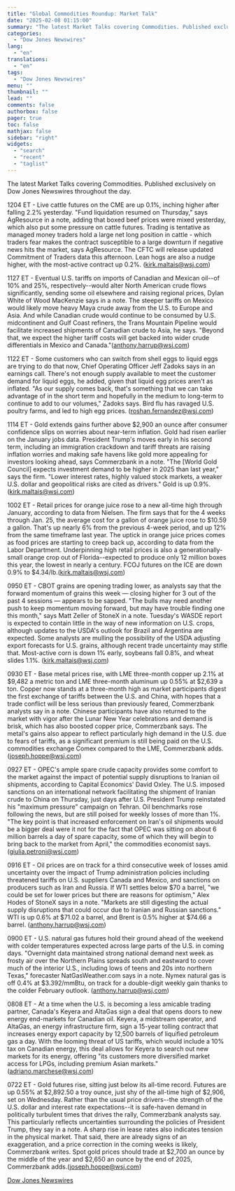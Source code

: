 ```yaml
---
title: "Global Commodities Roundup: Market Talk"
date: "2025-02-08 01:15:00"
summary: "The latest Market Talks covering Commodities. Published exclusively on Dow Jones Newswires throughout the day.1204 ET - Live cattle futures on the CME are up 0.1%, inching higher after falling 2.2% yesterday. \"Fund liquidation resumed on Thursday,\" says AgResource in a note, adding that boxed beef prices were mixed yesterday,..."
categories:
  - "Dow Jones Newswires"
lang:
  - "en"
translations:
  - "en"
tags:
  - "Dow Jones Newswires"
menu: ""
thumbnail: ""
lead: ""
comments: false
authorbox: false
pager: true
toc: false
mathjax: false
sidebar: "right"
widgets:
  - "search"
  - "recent"
  - "taglist"
---
```


The latest Market Talks covering Commodities. Published exclusively on Dow Jones Newswires throughout the day.

1204 ET - Live cattle futures on the CME are up 0.1%, inching higher after falling 2.2% yesterday. "Fund liquidation resumed on Thursday," says AgResource in a note, adding that boxed beef prices were mixed yesterday, which also put some pressure on cattle futures. Trading is tentative as managed money traders hold a large net long position in cattle - which traders fear makes the contract susceptible to a large downturn if negative news hits the market, says AgResource. The CFTC will release updated Commitment of Traders data this afternoon. Lean hogs are also a nudge higher, with the most-active contract up 0.2%. (kirk.maltais@wsj.com)

1127 ET - Eventual U.S. tariffs on imports of Canadian and Mexican oil--of 10% and 25%, respectively--would alter North American crude flows significantly, sending some oil elsewhere and raising regional prices, Dylan White of Wood MacKenzie says in a note. The steeper tariffs on Mexico would likely move heavy Maya crude away from the U.S. to Europe and Asia. And while Canadian crude would continue to be consumed by U.S. midcontinent and Gulf Coast refiners, the Trans Mountain Pipeline would facilitate increased shipments of Canadian crude to Asia, he says. "Beyond that, we expect the higher tariff costs will get backed into wider crude differentials in Mexico and Canada."(anthony.harrup@wsj.com)

1122 ET - Some customers who can switch from shell eggs to liquid eggs are trying to do that now, Chief Operating Officer Jeff Zadoks says in an earnings call. There's not enough supply available to meet the customer demand for liquid eggs, he added, given that liquid egg prices aren't as inflated. "As our supply comes back, that's something that we can take advantage of in the short term and hopefully in the medium to long-term to continue to add to our volumes," Zadoks says. Bird flu has ravaged U.S. poultry farms, and led to high egg prices. (roshan.fernandez@wsj.com)

1114 ET - Gold extends gains further above $2,900 an ounce after consumer confidence slips on worries about near-term inflation. Gold had risen earlier on the January jobs data. President Trump's moves early in his second term, including an immigration crackdown and tariff threats are raising inflation worries and making safe havens like gold more appealing for investors looking ahead, says Commerzbank in a note. "The [World Gold Council] expects investment demand to be higher in 2025 than last year," says the firm. "Lower interest rates, highly valued stock markets, a weaker U.S. dollar and geopolitical risks are cited as drivers." Gold is up 0.9%. (kirk.maltais@wsj.com)

1002 ET - Retail prices for orange juice rose to a new all-time high through January, according to data from Nielsen. The firm says that for the 4 weeks through Jan. 25, the average cost for a gallon of orange juice rose to $10.59 a gallon. That's up nearly 6% from the previous 4-week period, and up 12% from the same timeframe last year. The uptick in orange juice prices comes as food prices are starting to creep back up, according to data from the Labor Department. Underpinning high retail prices is also a generationally-small orange crop out of Florida--expected to produce only 12 million boxes this year, the lowest in nearly a century. FCOJ futures on the ICE are down 0.9% to $4.34/lb.(kirk.maltais@wsj.com)

0950 ET - CBOT grains are opening trading lower, as analysts say that the forward momentum of grains this week — closing higher for 3 out of the past 4 sessions — appears to be sapped. "The bulls may need another push to keep momentum moving forward, but may have trouble finding one this month," says Matt Zeller of StoneX in a note. Tuesday's WASDE report is expected to contain little in the way of new information on U.S. crops, although updates to the USDA's outlook for Brazil and Argentina are expected. Some analysts are mulling the possibility of the USDA adjusting export forecasts for U.S. grains, although recent trade uncertainty may stifle that. Most-active corn is down 1% early, soybeans fall 0.8%, and wheat slides 1.1%. (kirk.maltais@wsj.com)

0930 ET - Base metal prices rise, with LME three-month copper up 2.1% at $9,482 a metric ton and LME three-month aluminum up 0.55% at $2,639 a ton. Copper now stands at a three-month high as market participants digest the first exchange of tariffs between the U.S. and China, with hopes that a trade conflict will be less serious than previously feared, Commerzbank analysts say in a note. Chinese participants have also returned to the market with vigor after the Lunar New Year celebrations and demand is brisk, which has also boosted copper price, Commerzbank says. The metal's gains also appear to reflect particularly high demand in the U.S. due to fears of tariffs, as a significant premium is still being paid on the U.S. commodities exchange Comex compared to the LME, Commerzbank adds. (joseph.hoppe@wsj.com)

0927 ET - OPEC's ample spare crude capacity provides some comfort to the market against the impact of potential supply disruptions to Iranian oil shipments, according to Capital Economics' David Oxley. The U.S. imposed sanctions on an international network facilitating the shipment of Iranian crude to China on Thursday, just days after U.S. President Trump reinstated his "maximum pressure" campaign on Tehran. Oil benchmarks rose following the news, but are still poised for weekly losses of more than 1%. "The key point is that increased enforcement on Iran's oil shipments would be a bigger deal were it not for the fact that OPEC was sitting on about 6 million barrels a day of spare capacity, some of which they will begin to bring back to the market from April," the commodities economist says. (giulia.petroni@wsj.com)

0916 ET - Oil prices are on track for a third consecutive week of losses amid uncertainty over the impact of Trump administration policies including threatened tariffs on U.S. suppliers Canada and Mexico, and sanctions on producers such as Iran and Russia. If WTI settles below $70 a barrel, "we could be set for lower prices but there are reasons for optimism," Alex Hodes of StoneX says in a note. "Markets are still digesting the actual supply disruptions that could occur due to Iranian and Russian sanctions." WTI is up 0.6% at $71.02 a barrel, and Brent is 0.5% higher at $74.66 a barrel. (anthony.harrup@wsj.com)

0900 ET - U.S. natural gas futures hold their ground ahead of the weekend with colder temperatures expected across large parts of the U.S. in coming days. "Overnight data maintained strong national demand next week as frosty air over the Northern Plains spreads south and eastward to cover much of the interior U.S., including lows of teens and 20s into northern Texas," forecaster NatGasWeather.com says in a note. Nymex natural gas is off 0.4% at $3.392/mmBtu, on track for a double-digit weekly gain thanks to the colder February outlook. (anthony.harrup@wsj.com)

0808 ET - At a time when the U.S. is becoming a less amicable trading partner, Canada's Keyera and AltaGas sign a deal that opens doors to new energy end-markets for Canadian oil. Keyera, a midstream operator, and AltaGas, an energy infrastructure firm, sign a 15-year tolling contract that increases energy export capacity by 12,500 barrels of liquified petroleum gas a day. With the looming threat of US tariffs, which would include a 10% tax on Canadian energy, this deal allows for Keyera to search out new markets for its energy, offering "its customers more diversified market access for LPGs, including premium Asian markets." (adriano.marchese@wsj.com)

0722 ET - Gold futures rise, sitting just below its all-time record. Futures are up 0.55% at $2,892.50 a troy ounce, just shy of the all-time high of $2,906, set on Wednesday. Rather than the usual price drivers--the strength of the U.S. dollar and interest rate expectations--it is safe-haven demand in politically turbulent times that drives the rally, Commerzbank analysts say. This particularly reflects uncertainties surrounding the policies of President Trump, they say in a note. A sharp rise in lease rates also indicates tension in the physical market. That said, there are already signs of an exaggeration, and a price correction in the coming weeks is likely, Commerzbank writes. Spot gold prices should trade at $2,700 an ounce by the middle of the year and $2,650 an ounce by the end of 2025, Commerzbank adds.(joseph.hoppe@wsj.com)

[Dow Jones Newswires](https://www.tradingview.com/news/DJN_DN20250207008441:0/)
